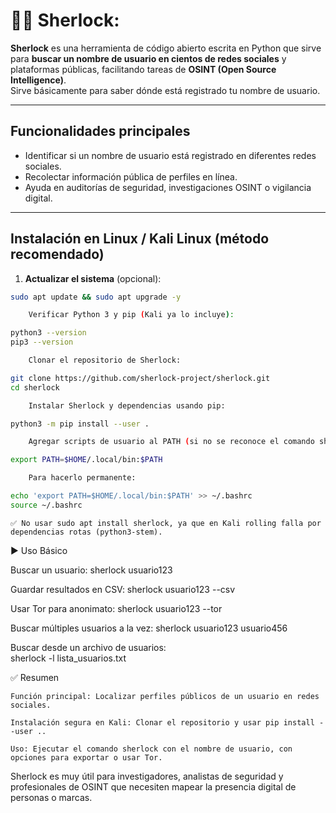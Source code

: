 # 🕵️‍♂️ Sherlock:

**Sherlock** es una herramienta de código abierto escrita en Python que sirve para **buscar un nombre de usuario en cientos de redes sociales** y plataformas públicas, facilitando tareas de **OSINT (Open Source Intelligence)**.  
Sirve básicamente para saber dónde está registrado tu nombre de usuario.

---

## Funcionalidades principales

- Identificar si un nombre de usuario está registrado en diferentes redes sociales.
- Recolectar información pública de perfiles en línea.
- Ayuda en auditorías de seguridad, investigaciones OSINT o vigilancia digital.

---

##  Instalación en Linux / Kali Linux (método recomendado)

1. **Actualizar el sistema** (opcional):
```bash
sudo apt update && sudo apt upgrade -y

    Verificar Python 3 y pip (Kali ya lo incluye):

python3 --version
pip3 --version

    Clonar el repositorio de Sherlock:

git clone https://github.com/sherlock-project/sherlock.git
cd sherlock

    Instalar Sherlock y dependencias usando pip:

python3 -m pip install --user .

    Agregar scripts de usuario al PATH (si no se reconoce el comando sherlock):

export PATH=$HOME/.local/bin:$PATH

    Para hacerlo permanente:

echo 'export PATH=$HOME/.local/bin:$PATH' >> ~/.bashrc
source ~/.bashrc
```
    ✅ No usar sudo apt install sherlock, ya que en Kali rolling falla por dependencias rotas (python3-stem).

▶️ Uso Básico

Buscar un usuario:
    sherlock usuario123

Guardar resultados en CSV:
    sherlock usuario123 --csv

Usar Tor para anonimato:
        sherlock usuario123 --tor

 Buscar múltiples usuarios a la vez:
    sherlock usuario123 usuario456

Buscar desde un archivo de usuarios:   
    sherlock -l lista_usuarios.txt    

✅ Resumen

    Función principal: Localizar perfiles públicos de un usuario en redes sociales.

    Instalación segura en Kali: Clonar el repositorio y usar pip install --user ..

    Uso: Ejecutar el comando sherlock con el nombre de usuario, con opciones para exportar o usar Tor.


Sherlock es muy útil para investigadores, analistas de seguridad y profesionales de OSINT que necesiten mapear la presencia digital de personas o marcas.



